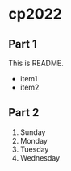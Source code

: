 # cp2022

## Part 1
This is README.
- item1
- item2

## Part 2
1. Sunday
1. Monday
1. Tuesday
1. Wednesday
